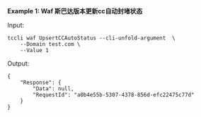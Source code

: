 **Example 1: Waf 斯巴达版本更新cc自动封堵状态**



Input: 

```
tccli waf UpsertCCAutoStatus --cli-unfold-argument  \
    --Domain test.com \
    --Value 1
```

Output: 
```
{
    "Response": {
        "Data": null,
        "RequestId": "a0b4e55b-5307-4378-856d-efc22475c77d"
    }
}
```

